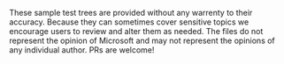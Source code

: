 These sample test trees are provided without any warrenty to their accuracy. Because they can sometimes cover sensitive topics we encourage users to review and alter them as needed. The files do not represent the opinion of Microsoft and may not represent the opinions of any individual author. PRs are welcome!
